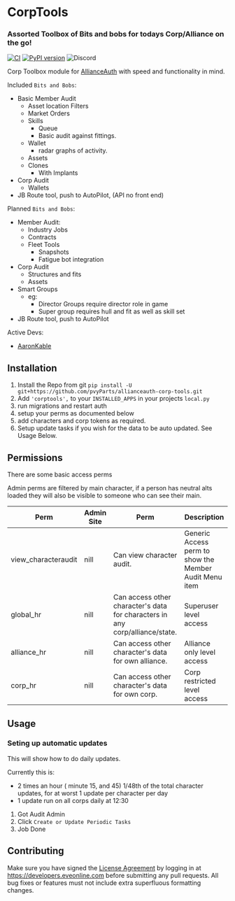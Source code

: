 # CorpTools

### Assorted Toolbox of Bits and bobs for todays Corp/Alliance on the go!

[![CI](https://github.com/pvyParts/allianceauth-corp-tools/actions/workflows/main.yml/badge.svg?branch=master)](https://github.com/pvyParts/allianceauth-corp-tools/actions/workflows/main.yml) [![PyPI version](https://badge.fury.io/py/allianceauth-corptools.svg)](https://badge.fury.io/py/allianceauth-corptools) ![Discord](https://img.shields.io/discord/399006117012832262?label=Support%20Server)

Corp Toolbox module for [AllianceAuth](https://gitlab.com/allianceauth/allianceauth) with speed and functionality in mind.

Included `Bits and Bobs`:

- Basic Member Audit
  - Asset location Filters
  - Market Orders
  - Skills
    - Queue
    - Basic audit against fittings.
  - Wallet
    - radar graphs of activity.
  - Assets
  - Clones
    - With Implants
- Corp Audit
  - Wallets
- JB Route tool, push to AutoPilot, (API no front end)

Planned `Bits and Bobs`:

- Member Audit:
  - Industry Jobs
  - Contracts
  - Fleet Tools
    - Snapshots
    - Fatigue bot integration
- Corp Audit
  - Structures and fits
  - Assets
- Smart Groups
  - eg:
    - Director Groups require director role in game
    - Super group requires hull and fit as well as skill set
- JB Route tool, push to AutoPilot

Active Devs:

- [AaronKable](https://github.com/pvyParts)

## Installation

1.  Install the Repo from git `pip install -U git+https://github.com/pvyParts/allianceauth-corp-tools.git`
2.  Add `'corptools',` to your `INSTALLED_APPS` in your projects `local.py`
3.  run migrations and restart auth
4.  setup your perms as documented below
5.  add characters and corp tokens as required.
6.  Setup update tasks if you wish for the data to be auto updated. See Usage Below.

## Permissions

There are some basic access perms

Admin perms are filtered by main character, if a person has neutral alts loaded they will also be visible to someone who can see their main.

| Perm                | Admin Site | Perm                                                                         | Description                                            |
| ------------------- | ---------- | ---------------------------------------------------------------------------- | ------------------------------------------------------ |
| view_characteraudit | nill       | Can view character audit.                                                    | Generic Access perm to show the Member Audit Menu item |
| global_hr           | nill       | Can access other character's data for characters in any corp/alliance/state. | Superuser level access                                 |
| alliance_hr         | nill       | Can access other character's data for own alliance.                          | Alliance only level access                             |
| corp_hr             | nill       | Can access other character's data for own corp.                              | Corp restricted level access                           |

## Usage

### Seting up automatic updates

This will show how to do daily updates.

Currently this is:

- 2 times an hour ( minute 15, and 45) 1/48th of the total character updates, for at worst 1 update per character per day
- 1 update run on all corps daily at 12:30

1. Got Audit Admin
2. Click `Create or Update Periodic Tasks`
3. Job Done

## Contributing

Make sure you have signed the [License Agreement](https://developers.eveonline.com/resource/license-agreement) by logging in at https://developers.eveonline.com before submitting any pull requests. All bug fixes or features must not include extra superfluous formatting changes.
